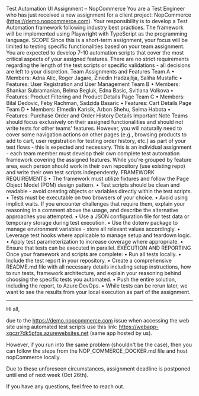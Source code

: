 Test Automation UI Assignment – NopCommerce
You are a Test Engineer who has just received a new assignment for a client project: NopCommerce (https://demo.nopcommerce.com).
Your responsibility is to develop a Test Automation framework following industry best practices. The framework will be implemented using Playwright with TypeScript as the programming language.
SCOPE
Since this is a short-term assignment, your focus will be limited to testing specific functionalities based on your team assignment. You are expected to develop 7-10 automation scripts that cover the most critical aspects of your assigned features.
There are no strict requirements regarding the length of the test scripts or specific validations - all decisions are left to your discretion.
Team Assignments and Features
Team A
    • Members: Adna Alic, Roger Jagare, Zinedin Hadzajlija, Saliha Mustafic
    • Features: User Registration and User Management
Team B
    • Members: Shankar Subramanian, Belma Begluk, Edna Basic, Svitlana Volkova
    • Features: Product Filtering and Product Details Page
Team C
    • Members: Bilal Dedovic, Feby Rachman, Sadzida Basaric
    • Features: Cart Details Page
Team D
    • Members: Elmedin Karisik, Arbon Shehu, Selma Habota
    • Features: Purchase Order and Order History Details
Important Note
Teams should focus exclusively on their assigned functionalities and should not write tests for other teams' features. However, you will naturally need to cover some navigation actions on other pages (e.g., browsing products to add to cart, user registration for testing order history, etc.) as part of your test flows - this is expected and necessary.
This is an individual assignment - each team member must develop their own complete test automation framework covering the assigned features. While you're grouped by feature area, each person should work in their own repository (use existing repo) and write their own test scripts independently.
FRAMEWORK REQUIREMENTS
    • The framework must utilize fixtures and follow the Page Object Model (POM) design pattern.
    • Test scripts should be clean and readable - avoid creating objects or variables directly within the test scripts.
    • Tests must be executable on two browsers of your choice.
    • Avoid using implicit waits. If you encounter challenges that require them, explain your reasoning in a comment above the usage, and describe the alternative approaches you attempted.
    • Use a JSON configuration file for test data or temporary storage during test execution.
    • Use the dotenv package to manage environment variables - store all relevant values accordingly.
    • Leverage test hooks where applicable to manage setup and teardown logic.
    • Apply test parameterization to increase coverage where appropriate.
    • Ensure that tests can be executed in parallel.
EXECUTION AND REPORTING
Once your framework and scripts are complete:
    • Run all tests locally.
    • Include the test report in your repository.
    • Create a comprehensive README.md file with all necessary details including setup instructions, how to run tests, framework architecture, and explain your reasoning behind choosing the specific tests you automated.
    • Push the entire solution, including the report, to Azure DevOps.
    • While tests can be rerun later, we want to see the results from your local execution as part of the assignment.
******

Hi all,

due to the https://demo.nopcommerce.com issue when accessing the web site using automated test scripts use this link: https://webapp-xgczr7dk5pfqs.azurewebsites.net (same app hosted by us).

However, if you run into the same problem (shouldn't be the case), then you can follow the steps from the ⁠NOP_COMMERCE_DOCKER.md file and host nopCommerce locally.

Due to these unforeseen circumstances, assignment deadline is postponed until end of next week (Oct 26th).

If you have any questions, feel free to reach out.